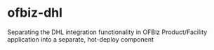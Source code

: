 # ofbiz-dhl
Separating the DHL integration functionality in OFBiz Product/Facility application into a separate, hot-deploy component
